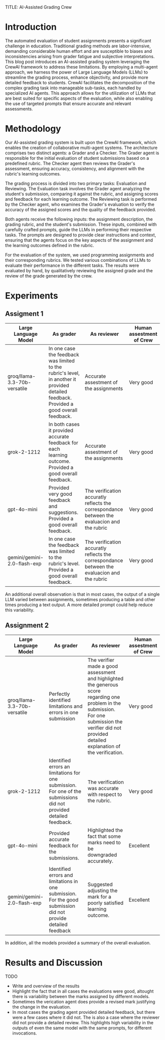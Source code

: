 TITLE: AI-Assisted Grading Crew


# Introduction

The automated evaluation of student assignments presents a significant challenge in education. Traditional grading methods are labor-intensive, demanding considerable human effort and are susceptible to biases and inconsistencies arising from grader fatigue and subjective interpretations. This blog post introduces an AI-assisted grading system leveraging the CrewAI framework to address these limitations. By employing a multi-agent approach, we harness the power of Large Language Models (LLMs) to streamline the grading process, enhance objectivity, and provide more detailed feedback to students. CrewAI facilitates the decomposition of the complex grading task into manageable sub-tasks, each handled by specialized AI agents. This approach allows for the utilization of LLMs that are best suited for specific aspects of the evaluation, while also enabling the use of targeted prompts that ensure accurate and relevant assessments.

# Methodology

Our AI-assisted grading system is built upon the CrewAI framework, which enables the creation of collaborative multi-agent systems. The architecture comprises two distinct agents: a Grader and a Checker. The Grader agent is responsible for the initial evaluation of student submissions based on a predefined rubric. The Checker agent then reviews the Grader's assessment, ensuring accuracy, consistency, and alignment with the rubric's learning outcomes.

The grading process is divided into two primary tasks: Evaluation and Reviewing. The Evaluation task involves the Grader agent analyzing the student's submission, comparing it against the rubric, and assigning scores and feedback for each learning outcome. The Reviewing task is performed by the Checker agent, who examines the Grader's evaluation to verify the accuracy of the assigned scores and the quality of the feedback provided.

Both agents receive the following inputs: the assignment description, the grading rubric, and the student's submission. These inputs, combined with carefully crafted prompts, guide the LLMs in performing their respective tasks. The prompts are designed to provide clear instructions and context, ensuring that the agents focus on the key aspects of the assignment and the learning outcomes defined in the rubric.

For the evaluation of the system, we used programming assignments and their corresponding rubrics. We tested various combinations of LLMs to evaluate their performance in the different tasks. The results were evaluated by hand, by qualitatively reviewing the assigned grade and the review of the grade generated by the crew.

# Experiments

## Assigment 1

| Large Language Model | As grader | As reviewer | Human assestment of Crew
| --- | --- | --- | --- |
| groq/llama-3.3-70b-versatile | In one case the feedback was limited to the rubric's level, in another it provided detailed feedback. Provided a good overall feedback. | Accurate assestment of the assignments | Very good |
| grok-2-1212 | In both cases it provided accurate feedback for each learning outcome. Provided a good overall feedback. | Accurate assestment of the assignments  | Very good |
| gpt-4o-mini | Provided very good feedback and suggestions. Provided a good overall feedback. | The verification accuratly reflects the correspondance between the evaluacion and the rubric | Very good |
| gemini/gemini-2.0-flash-exp | In one case the feedback was limited to the rubric's level. Provided a good overall feedback. | The verification accuratly reflects the correspondance between the evaluacion and the rubric | Very good  |

An additional overall observation is that in most cases, the output of a single LLM varied between assignments, sometimes producing a table and other times producing a text output. A more detailed prompt could help reduce this variability.


## Assignment 2

| Large Language Model | As grader | As reviewer | Human assestment of Crew
| --- | --- | --- | --- |
| groq/llama-3.3-70b-versatile | Perfectly identified limitations and errors in one submission | The verifier made a good assessment and highlighted the generous score regarding one problem in the submission. For one submission the verifier did not provided detailed explanation of the verification.  | Very good |
| grok-2-1212 | Identified errors an limitations for one submission. For one of the submissions did not provided detailed feedback. | The verification was accurate with respect to the rubric. | Very good |
| gpt-4o-mini | Provided accurate feedback for the submissions. | Highlighted the fact that some marks need to be downgraded accurately. | Excellent |
| gemini/gemini-2.0-flash-exp | Identified errors and limitations in one submission. For the good submission did not provide detailed feedback | Suggested adjusting the mark for a poorly satisfied learning outcome. | Excellent |

In addition, all the models provided a summary of the overall evaluation.

# Results and Discussion

TODO
- Write and overview of the results
- Highlight the fact that in all cases the evaluations were good, altought there is variability between the marks assigned by different models.
- Sometimes the verication agent does provide a revised mark justifying the change in the evaluation.
- In most cases the grading agent provided detailed feedback, but there were a few cases where it did not. The is also a case where the reviewer did not provide a detailed review. This highlights high variability in the outputs of even the same model with the same prompts, for different invocations.

